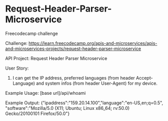 # Request-Header-Parser-Microservice
Freecodecamp challenge

Challenge: https://learn.freecodecamp.org/apis-and-microservices/apis-and-microservices-projects/request-header-parser-microservice

API Project: Request Header Parser Microservice

User Story:
1. I can get the IP address, preferred languages (from header Accept-Language)
and system infos (from header User-Agent) for my device.

Example Usage:
[base url]/api/whoami

Example Output:
{"ipaddress":"159.20.14.100","language":"en-US,en;q=0.5",
"software":"Mozilla/5.0 (X11; Ubuntu; Linux x86_64; rv:50.0) Gecko/20100101 Firefox/50.0"}
